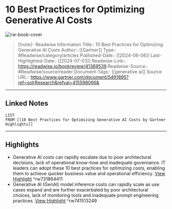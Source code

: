# 10 Best Practices for Optimizing Generative AI Costs

![rw-book-cover](https://emtemp.gcom.cloud/ngw/globalassets/gartner-tile.jpg)
<br>
>[!note]- Readwise Information
>Title:: 10 Best Practices for Optimizing Generative AI Costs
>Author:: [[Gartner]]
>Type:: #Readwise/category/articles
>Published-Date:: [[2024-06-06]]
>Last-Highlighted-Date:: [[2024-07-03]]
>Readwise-Link:: https://readwise.io/bookreview/41369539
>Readwise-Source:: #Readwise/source/reader
>Document-Tags:: [[generative ai]] 
>Source URL:: https://www.gartner.com/document/5491895?ref=solrResearch&refval=415598066&
--- 

## Linked Notes
```dataview
LIST
FROM [[10 Best Practices for Optimizing Generative AI Costs by Gartner Highlights]]
```

---

## Highlights
- Generative AI costs can rapidly escalate due to poor architectural decisions, lack of operational know-how and inadequate governance. IT leaders can adopt these 10 best practices for optimizing costs, enabling them to achieve quicker business value and operational efficiency. [View Highlight](https://readwise.io/open/731864411) ^rw731864411
- Generative AI (GenAI) model inference costs can rapidly scale as use cases expand and are further exacerbated by poor architectural choices, lack of monitoring tools and inadequate prompt engineering practices. [View Highlight](https://readwise.io/open/741513249) ^rw741513249
